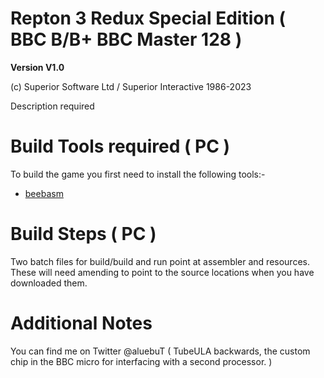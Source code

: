 # Repton 3 Redux Special Edition ( BBC B/B+ BBC Master 128 )
**Version V1.0**

(c) Superior Software Ltd / Superior Interactive 1986-2023

Description required

# Build Tools required ( PC )

To build the game you first need to install the following tools:-

* [beebasm](https://github.com/stardot/beebasm)

# Build Steps ( PC )

Two batch files for build/build and run point at assembler and resources. These will need amending to point to the source locations when you have downloaded them.

# Additional Notes

You can find me on Twitter @aluebuT ( TubeULA backwards, the custom chip in the BBC micro for interfacing with a second processor. )
